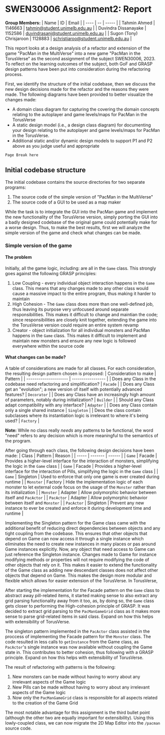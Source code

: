 # SWEN30006 Assignment2: Report
**Group Members:**
| Name | ID | Email |
| ---- | -- | ----- |
| Tahmin Ahmed | 1146663 | tahmin@student.unimelb.edu.au |
| Duvindra Dissanayake | 1152586 | duvindrasanj@student.unimelb.edu.au |
| Sugon (Tony) Chrisjaroon | 1128883 | schristjaroo@student.unimelb.edu.au |

This report looks at a design analysis of a refactor and extension of the game
"PacMan in the MultiVerse" into a new game "PacMan in the TorusVerse" as the second assignment of the subject
SWEN30006, 2023. To reflect on the learning outcomes of the subject, both GoF
and GRASP design patterns have been put into consideration during the
refactoring process.

First, we identify the structure of the initial codebase, then we discuss the
new design decisions made for the refactor and the reasons they were made.
The following diagrams have been provided to better visualize the changes made:
- A domain class diagram for capturing the covering the domain concepts
relating to the autoplayer and game levels/maps for PacMan in the TorusVerse
- A static design model (i.e., a design class diagram) for documenting your
design relating to the autoplayer and game levels/maps for PacMan in the
TorusVerse.
- Additional static and/or dynamic design models to support P1 and P2 above as you judge useful
and appropriate

```
Page Break here
```

## Initial codebase structure
The initial codebase contains the source directories for two separate programs:
1. The source code of the simple version of "PacMan in the MultiVerse"
2. The source code of a GUI to be used as a map maker

While the task is to integrate the GUI into the PacMan game and implement the
new functionality of the TorusVerse version, simply porting the GUI into a
badly designed codebase of the original game could potentially make for a worse
design. Thus, to make the best results, first we will analyze the simple
version of the game and check what changes can be made.

### Simple version of the game
#### The problem
Initially, all the game logic, including:
are all in the `Game` class. This strongly goes against the following GRASP
principles:
1. Low Coupling - every individual object interaction happens in the `Game` class.
This means that any changes made to any other class would cause a massive
impact to the entire program, thus making it harder to maintain
2. High Cohesion - The `Game` class does more than one well-defined job,
thus leaving its purpose very unfocused around separate responsibilities. This
makes it difficult to change and maintian the code; since responsibilities are
closely knit together, extending the game into the TorusVerse version could
require an entire system revamp
3. Creator - object initialization for all individual monsters and PacMan
happens in the `Game` class. This makes it difficult to implement and maintain
new monsters and ensure any new logic is followed everywhere within the source code

#### What changes can be made?
A table of considerations are made for all classes. For each consideration, the resulting design pattern chosen is proposed:
| Consideration to make | Pattern |
| --------------------- | ----------------- |
| Does any Class in the codebase need refactoring and simplification? | `Facade` | 
| Does any Class get an "evolution"; a new version of itself with potentially advanced features? | `Decorator` |
| Does any Class have an increasingly high amount of parameters, notably during initialization? | `Builder` |
| Should any Class adapt compatibility with any interface? | `Adapter` |
| Does any Class contain only a single shared instance | `Singleton` |
| Deos the class contain subclasses where its instantiation logic is irrelevant to where it's being used? | `Factory` |

**Note:** While no class really *needs* any patterns to be functional, the word "need" refers to any decision which is more meaningful to the semantics of the program.

After going through each class, the following design decisions have been made:
| Class | Pattern | Reason |
| ----- | ------- | ------ |
| `Game` | Facade | Provides a higher-level interface for the interaction of monsters, simplifying the logic in the `Game` class |
| `Game` | Facade | Provides a higher-level interface for the interaction of Pills, simplifying the logic in the `Game` class |
| `Game` | Singleton | Used to enforce that only one game is ever created during runtime |
| `Monster` | Factory | Hide the implementation logic of each monster to let external code focus on the usage of the `Monster` rather than its initialization |
| `Monster` | Adapter | Allow polymorphic behavior between itself and `PacActor` |
| `PacActor` | Adapter | Allow polymorphic behavior between itself and `Monster` |
| `PacActor` | Singleton | Prevent any new instance to ever be created and enforce it during development time and runtime |


Implementing the Singleton pattern for the Game class came with the additional benefit of reducing direct dependencies between objects and any tight coupling from the codebase. This ensures that other objects that depend on Game can now access it through a single instance which eliminates the need to create new instances in many places or pas around Game instances explicitly. Now, any object that need access to Game can just reference the Singleton instance. Changes made to Game for instance modifying methods or properties will not require modifying the code of other objects that rely on it. This makes it easier to extend the functionality of the Game class as adding new descendant classes does not affect other objects that depend on Game. This makes the design more modular and flexible which allows for easier extension of the TorusVerse. In TorusVerse,


After starting the implementation for the Facade pattern on the `Game` class to abstract away pill-related items, 
it started making sense to also extract any grid parsing functionality away from it too, 
as, by doing so, the `Game` class gets closer to performing the High-cohesion principle of GRASP. It was decided to
extract grid parsing to the `PacManGameGrid` class as it makes more sense to parse grid-related items in said class. Expand on how this helps with extensibility of TorusVerse.

The singleton pattern implemented in the `PacActor` class assisted in the proccess of implementing the Facade pattern
for the `Monster` class. The code resulted in less calls to `getInstance` from the Game class, as `PacActor`'s single
instance was now available without coupling the Game state in. This contributes to better cohesion, thus following
with a GRASP principle. Expand on how this helps with extensibility of TorusVerse.

The result of refactoring with patterns is the following:
1. New monsters can be made without having to worry about any irrelevant aspects of the Game logic
2. New Pills can be made without having to worry about any irrelevant aspects of the Game logic
3. Now only the `PacManGameGrid` class is responsible for all aspects related to the creation of the Game Grid

The most notable advantage for this assignment is the third bullet point (although the other two are equally
important for extensibility). Using this lowly-coupled class, we can now migrate the 2D Map Editor into the
`/pacman` source code.


